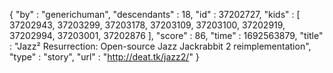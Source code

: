 {
  "by" : "generichuman",
  "descendants" : 18,
  "id" : 37202727,
  "kids" : [ 37202943, 37203299, 37203178, 37203109, 37203100, 37202919, 37202994, 37203001, 37202876 ],
  "score" : 86,
  "time" : 1692563879,
  "title" : "Jazz² Resurrection: Open-source Jazz Jackrabbit 2 reimplementation",
  "type" : "story",
  "url" : "http://deat.tk/jazz2/"
}
